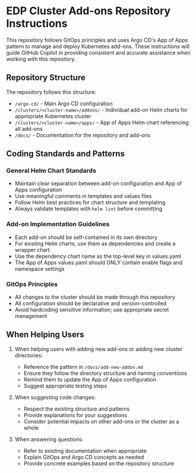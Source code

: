 # EDP Cluster Add-ons Repository Instructions

This repository follows GitOps principles and uses Argo CD's App of Apps pattern to manage and deploy Kubernetes add-ons. These instructions will guide GitHub Copilot in providing consistent and accurate assistance when working with this repository.

## Repository Structure

The repository follows this structure:
- `/argo-cd/` - Main Argo CD configuration
- `/clusters/<cluster-name>/addons/` - Individual add-on Helm charts for appropriate Kubernetes cluster
- `/clusters/<cluster-name>/apps/` - App of Apps Helm chart referencing all add-ons
- `/docs/` - Documentation for the repository and add-ons

## Coding Standards and Patterns

### General Helm Chart Standards
- Maintain clear separation between add-on configuration and App of Apps configuration
- Use meaningful comments in templates and values files
- Follow Helm best practices for chart structure and templating
- Always validate templates with `helm lint` before committing

### Add-on Implementation Guidelines
- Each add-on should be self-contained in its own directory
- For existing Helm charts, use them as dependencies and create a wrapper chart
- Use the dependency chart name as the top-level key in values.yaml
- The App of Apps values.yaml should ONLY contain enable flags and namespace settings

### GitOps Principles
- All changes to the cluster should be made through this repository
- All configuration should be declarative and version-controlled
- Avoid hardcoding sensitive information; use appropriate secret management

## When Helping Users

1. When helping users with adding new add-ons or adding new cluster directories:
    - Reference the pattern in `/docs/add-new-addon.md`
    - Ensure they follow the directory structure and naming conventions
    - Remind them to update the App of Apps configuration
    - Suggest appropriate testing steps

2. When suggesting code changes:
    - Respect the existing structure and patterns
    - Provide explanations for your suggestions
    - Consider potential impacts on other add-ons or the cluster as a whole

3. When answering questions:
    - Refer to existing documentation when appropriate
    - Explain GitOps and Argo CD concepts as needed
    - Provide concrete examples based on the repository structure
